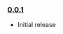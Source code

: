 ### [0.0.1](https://github.com/shcoderAlex/react-redux-progress-bar/releases/tag/v1.0.0)

- Initial release
